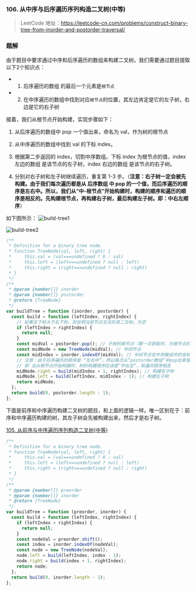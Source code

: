 ### 106. 从中序与后序遍历序列构造二叉树(中等)

> LeetCode 地址：https://leetcode-cn.com/problems/construct-binary-tree-from-inorder-and-postorder-traversal/

### 题解

由于题目中要求通过中序和后序遍历的数组来构建二叉树。我们需要通过题目提取以下2个知识点：

- 1. 后序遍历的数组 的最后一个元素是`根节点`

- 2. 在中序遍历的数组中找到对应`根节点`的位置，其左边肯定是它的左子树，右边是它的右子树

接着，我们从根节点开始构建，实现步骤如下：

1. 从后序遍历的数组中 pop 一个值出来，命名为 val，作为树的根节点

2. 从中序遍历的数组中找到 val 的下标 index。

3. 根据第二步返回的 index，切割中序数组。下标 index 为根节点的值，index 左边的数组 是该节点的左子树，index 右边的数组 是该节点的右子树。

4. 分别对右子树和左子树继续遍历，重复第 1-3 步。（**注意：右子树一定会被先构建。由于我们每次遍历都是从 后序数组 中 pop 的一个值，而后序遍历的顺序是左右中。所以，我们从“中-根节点”开始构建时，构建的顺序和遍历的顺序是相反的。先构建根节点，再构建右子树，最后构建左子树。即：中右左顺序**）

如下图所示：
![build-tree1](https://raw.githubusercontent.com/kerwin-ly/Blog/main/assets/imgs/algorithm/build-tree1.png)

![build-tree2](https://raw.githubusercontent.com/kerwin-ly/Blog/main/assets/imgs/algorithm/build-tree2.png)

```js
/**
 * Definition for a binary tree node.
 * function TreeNode(val, left, right) {
 *     this.val = (val===undefined ? 0 : val)
 *     this.left = (left===undefined ? null : left)
 *     this.right = (right===undefined ? null : right)
 * }
 */
/**
 * @param {number[]} inorder
 * @param {number[]} postorder
 * @return {TreeNode}
 */
var buildTree = function (inorder, postorder) {
  const build = function (leftIndex, rightIndex) {
    // 如果左下标大于右下标，则说明当前节点无法形成二叉树。为空
    if (leftIndex > rightIndex) {
      return null;
    }
    const midVal = postorder.pop(); // 子树的根节点（第一次获取时，为根节点的的值）
    const midNode = new TreeNode(midVal); // 中间节点
    const midIndex = inorder.indexOf(midVal); // 中间节点在中序数组中的坐标，其左侧为左子树，右侧为右子树
    // 注意：由于后序遍历的顺序是 “左右中”，所以每次从“postorder数组”中pop出来值，一定会先构建出右子树。
    // 即 当从根节点开始构建时，树的构建顺序应该是“中右左”，和遍历顺序相反
    midNode.right = build(midIndex + 1, rightIndex); // 构建右子树
    midNode.left = build(leftIndex, midIndex - 1); // 构建左子树
    return midNode;
  };
  return build(0, postorder.length - 1);
};
```

下面是前序和中序遍历构建二叉树的题目，和上面的逻辑一样。唯一区别在于：前序和中序遍历构建的树，其左子树会先被构建出来，然后才是右子树。

[105. 从前序与中序遍历序列构造二叉树(中等)](https://leetcode-cn.com/problems/construct-binary-tree-from-preorder-and-inorder-traversal/)

```js
/**
 * Definition for a binary tree node.
 * function TreeNode(val, left, right) {
 *     this.val = (val===undefined ? 0 : val)
 *     this.left = (left===undefined ? null : left)
 *     this.right = (right===undefined ? null : right)
 * }
 */
/**
 * @param {number[]} preorder
 * @param {number[]} inorder
 * @return {TreeNode}
 */
var buildTree = function (preorder, inorder) {
  const build = function (leftIndex, rightIndex) {
    if (leftIndex > rightIndex) {
      return null;
    }
    const nodeVal = preorder.shift();
    const index = inorder.indexOf(nodeVal);
    const node = new TreeNode(nodeVal);
    node.left = build(leftIndex, index - 1);
    node.right = build(index + 1, rightIndex);
    return node;
  };
  return build(0, inorder.length - 1);
};
```

